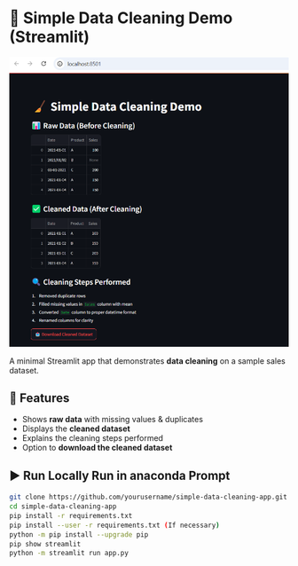 # 🧹 Simple Data Cleaning Demo (Streamlit)


![Preview the app here](https://github.com/pooja2434/simple-data-cleaning-app/blob/master/Streamlit%20-%20Local%20host.png)


A minimal Streamlit app that demonstrates **data cleaning** on a sample sales dataset.

## 🚀 Features
- Shows **raw data** with missing values & duplicates
- Displays the **cleaned dataset**
- Explains the cleaning steps performed
- Option to **download the cleaned dataset**

## ▶️ Run Locally Run in anaconda Prompt
```bash
git clone https://github.com/yourusername/simple-data-cleaning-app.git
cd simple-data-cleaning-app
pip install -r requirements.txt
pip install --user -r requirements.txt (If necessary)
python -m pip install --upgrade pip
pip show streamlit
python -m streamlit run app.py





